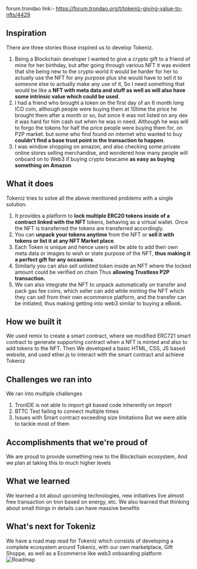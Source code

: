 forum.trondao link:- https://forum.trondao.org/t/tokeniz-giving-value-to-nfts/4429
## Inspiration
There are three stories those inspired us to develop Tokeniz. 
1. Being a Blockchain developer I wanted to give a crypto gift to a friend of mine for her birthday, but after going through various NFT it was evident that she being new to the crypto world it would be harder for her to actually use the NFT for any purpose plus she would have to sell it to someone else to actually make any use of it, So I need something that would be like a **NFT with meta data and stuff as well as will also have some intrinsic value which could be used**. 
2. I had a friend who brought a token on the first day of an 6 month long ICO coin, although people were buying them at 10time the price he brought them after a month or so, but since it was not listed on any dex it was hard for him cash out when he was in need. Although he was will to forgo the tokens for half the price people were buying them for, on P2P market. but some who find found on internet who wanted to buy **couldn't find a base trust point in the transaction to happen**. 
3. I was window  shopping on amazon, and also checking some private online stores selling merchandise, and wondered how many people will onboard on to Web3 if buying crypto beacame **as easy as buying something on Amazon**

## What it does
Tokeniz tries to solve all the above mentioned problems with a single solution. 
1. It provides a platform to **lock multiple ERC20 tokens inside of a contract linked with the NFT** tokens, behaving as a virtual wallet. Once the NFT is transferred the tokens are transferred accordingly. 
2. You can **unpack your tokens anytime** from the NFT or **sell it with tokens or list it at any NFT Market place**. 
3. Each Token is unique and hence users will be able to add their own meta data or images to wish or state purpose of the NFT, **thus making it a perfect gift for any occasions**.
4. Similarly you can also sell unlisted token inside an NFT where the locked amount could be verified on chain Thus **allowing Trustless P2P transaction.**
5. We can also integrate the NFT to unpack automatically on transfer and pack  gas fee coins, which seller can add while minting the NFT which they can sell from their own ecommerce platform, and the transfer can be initiated, thus making getting into web3  similar to buying a eBook. 

## How we built it
We used remix to create a smart contract, where we modified ERC721 smart contract to generate supporting contract when a NFT is minted and also to add tokens to the NFT. 
Then We developed a basic HTML, CSS, JS based website, and used ether.js to interact with the smart contract and achieve Tokeniz   

## Challenges we ran into
We ran into multiple challenges
1. TronIDE is not able to import git based code inherently on import
2. BTTC Test failing to connect multiple times
3. Issues with Smart contract exceeding size limitations 
But we were able to tackle most of them

## Accomplishments that we're proud of
We are proud to provide something new to the Blockchain ecosystem, And we plan at taking this to much higher levels

## What we learned
We learned a lot about upcoming technologies, new initiatives live almost free transaction on tron based on energy, etc.
We also learned that thinking about small things in details can have massive benefits

## What's next for Tokeniz
We have a road map read for Tokeniz which consists of developing a complete ecosystem around Tokeniz, with our own marketplace, Gift Shoppe, as well as a Ecommerce like web3 onboarding platform  
![Roadmap](https://raw.githubusercontent.com/ankitmawle/Tokeniz/master/utils/screenshots/roadmap.png)